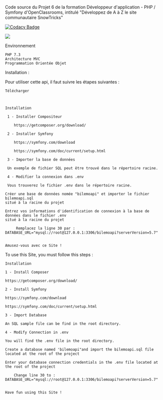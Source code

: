 Code source du Projet 6 de la formation Développeur d'application - PHP / Symfony d'OpenClassrooms, intitulé "Développez de A à Z le site communautaire SnowTricks"

[![Codacy Badge](https://app.codacy.com/project/badge/Grade/50d182749be84f7996a2b7caa44d7898)](https://www.codacy.com/gh/mecbil/BileMoAPI/dashboard?utm_source=github.com&amp;utm_medium=referral&amp;utm_content=mecbil/BileMoAPI&amp;utm_campaign=Badge_Grade)

<a href="https://codeclimate.com/github/mecbil/BileMoAPI/maintainability"><img src="https://api.codeclimate.com/v1/badges/4ba5fb6dd738c6a4cc95/maintainability" /></a>

Environnement

    PHP 7.3
    Architecture MVC
    Programmation Orientée Objet


Installation :

Pour utiliser cette api, il faut suivre les étapes suivantes :

    Télécharger 

    

    Installation

     1 - Installer Compositeur

        https://getcomposer.org/download/

     2 - Installer Symfony

        https://symfony.com/download

        https://symfony.com/doc/current/setup.html

     3 - Importer la base de données

     Un exemple de fichier SQL peut être trouvé dans le répertoire racine.

     4 - Modifier la connexion dans .env

     Vous trouverez le fichier .env dans le répertoire racine. 

    Créer une base de données nomée "bilemoapi" et importer le fichier bilemoapi.sql 
    situé à la racine du projet 

    Entrez vos informations d'identification de connexion à la base de données dans le fichier .env 
    situé à la racine du projet

         Remplacez la ligne 30 par : DATABASE_URL="mysql://root@127.0.0.1:3306/bilemoapi?serverVersion=5.7"
    

    Amusez-vous avec ce Site !

To use this Site, you must follow this steps :

    Installation

    1 - Install Composer

    https://getcomposer.org/download/

    2 - Install Symfony

    https://symfony.com/download

    https://symfony.com/doc/current/setup.html

    3 - Import Database

    An SQL sample file can be find in the root directory.
    
    4 - Modify Connection in .env

    You will find the .env file in the root directory.

    Create a database named 'bilemoapi"and import the bilemoapi.sql file 
    located at the root of the project

    Enter your database connection credentials in the .env file located at 
    the root of the project

        Change line 30 to : DATABASE_URL="mysql://root@127.0.0.1:3306/bilemoapi?serverVersion=5.7"
    

    Have fun using this Site !

